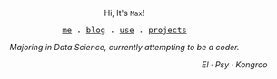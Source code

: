 <p align="center">Hi, It's <code>Max</code>!</p>
<p align="center">
  <samp>
    <a href="https://maxchang.me/about">me</a> .
    <a href="https://maxchang.me/">blog</a> .
    <a href="https://github.com/stars/maxchang3/lists/use">use</a> .
    <a href="https://maxchang.me/projects">projects</a>
  </samp>
</p>
<p align="center"><i>Majoring in Data Science, currently attempting to be a coder.</i></p>
<p align="right"><i>El · Psy · Kongroo</i></p>
